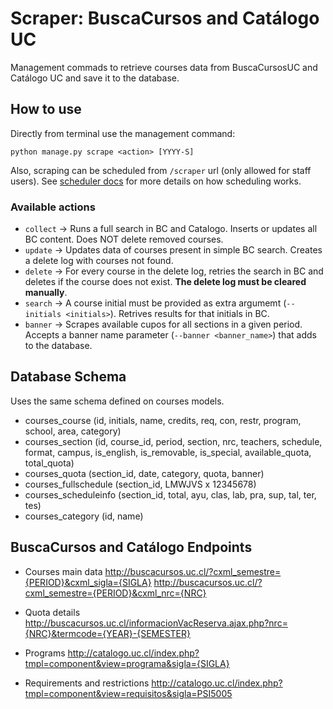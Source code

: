 # Scraper: BuscaCursos and Catálogo UC
Management commads to retrieve courses data from BuscaCursosUC and Catálogo UC
and save it to the database.

## How to use
Directly from terminal use the management command:
```
python manage.py scrape <action> [YYYY-S]
```

Also, scraping can be scheduled from `/scraper` url (only allowed for staff users). See [scheduler docs](SCHEDULER.md) for more details on how scheduling works.

### Available actions
+ `collect` -> Runs a full search in BC and Catalogo. Inserts or updates all BC content. Does NOT delete removed courses.
+ `update` -> Updates data of courses present in simple BC search. Creates a delete log with courses not found.
+ `delete` -> For every course in the delete log, retries the search in BC and deletes if the course does not exist. **The delete log must be cleared manually**.
+ `search` -> A course initial must be provided as extra argumemt (`--initials <initials>`). Retrives results for that initials in BC.
+ `banner` -> Scrapes available cupos for all sections in a given period. Accepts a banner name parameter (`--banner <banner_name>`) that adds to the database.

## Database Schema
Uses the same schema defined on courses models.
+ courses_course (id, initials, name, credits, req, con, restr, program, school, area, category)
+ courses_section (id, course_id, period, section, nrc, teachers, schedule, format, campus, is_english, is_removable, is_special, available_quota, total_quota)
+ courses_quota (section_id, date, category, quota, banner)
+ courses_fullschedule (section_id, LMWJVS x 12345678)
+ courses_scheduleinfo (section_id, total, ayu, clas, lab, pra, sup, tal, ter, tes)
+ courses_category (id, name)

## BuscaCursos and Catálogo Endpoints
+ Courses main data
  http://buscacursos.uc.cl/?cxml_semestre={PERIOD}&cxml_sigla={SIGLA}
  http://buscacursos.uc.cl/?cxml_semestre={PERIOD}&cxml_nrc={NRC}

+ Quota details
  http://buscacursos.uc.cl/informacionVacReserva.ajax.php?nrc={NRC}&termcode={YEAR}-{SEMESTER}

+ Programs
  http://catalogo.uc.cl/index.php?tmpl=component&view=programa&sigla={SIGLA}

+ Requirements and restrictions
  http://catalogo.uc.cl/index.php?tmpl=component&view=requisitos&sigla=PSI5005
